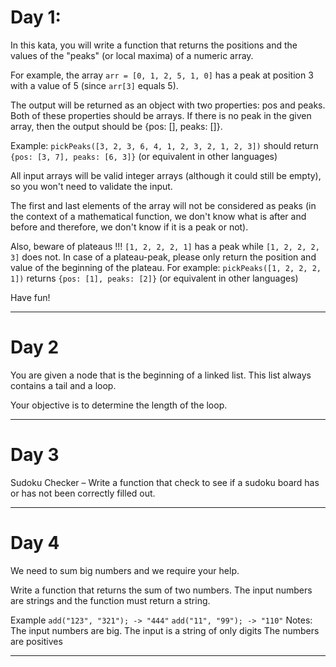 # Day 1:

In this kata, you will write a function that returns the positions and the values of the "peaks" (or local maxima) of a numeric array.

For example, the array `arr = [0, 1, 2, 5, 1, 0]` has a peak at position 3 with a value of 5 (since `arr[3]` equals 5).

The output will be returned as an object with two properties: pos and peaks. Both of these properties should be arrays. If there is no peak in the given array, then the output should be {pos: [], peaks: []}.

Example: `pickPeaks([3, 2, 3, 6, 4, 1, 2, 3, 2, 1, 2, 3])` should return `{pos: [3, 7], peaks: [6, 3]}` (or equivalent in other languages)

All input arrays will be valid integer arrays (although it could still be empty), so you won't need to validate the input.

The first and last elements of the array will not be considered as peaks (in the context of a mathematical function, we don't know what is after and before and therefore, we don't know if it is a peak or not).

Also, beware of plateaus !!! `[1, 2, 2, 2, 1]` has a peak while `[1, 2, 2, 2, 3]` does not. In case of a plateau-peak, please only return the position and value of the beginning of the plateau. For example: `pickPeaks([1, 2, 2, 2, 1])` returns `{pos: [1], peaks: [2]}` (or equivalent in other languages)

Have fun!

---

# Day 2

You are given a node that is the beginning of a linked list. This list always contains a tail and a loop.

Your objective is to determine the length of the loop.

---

# Day 3

Sudoku Checker – Write a function that check to see if a sudoku board has or has not been correctly filled out.

---

# Day 4

We need to sum big numbers and we require your help.

Write a function that returns the sum of two numbers. The input numbers are strings and the function must return a string.

Example
`add("123", "321"); -> "444"`
`add("11", "99"); -> "110"`
Notes: 
The input numbers are big.
The input is a string of only digits
The numbers are positives

---
